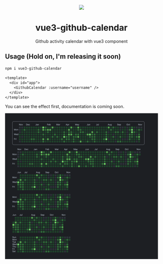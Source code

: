 <p align="center">
    <img width="50" src="https://vitejs.dev/logo.svg" />
</p>
<h1 align="center">vue3-github-calendar</h1>
<p align="center">Github activity calendar with vue3 component</p>


## Usage (Hold on, I'm releasing it soon)

```bash
npm i vue3-github-calendar
```

```vue
<template>
  <div id="app">
    <GithubCalendar :username="username" />
  </div>
</template>
```

You can see the effect first, documentation is coming soon.

![Demo.png](./src/assets/img/demo.png)
